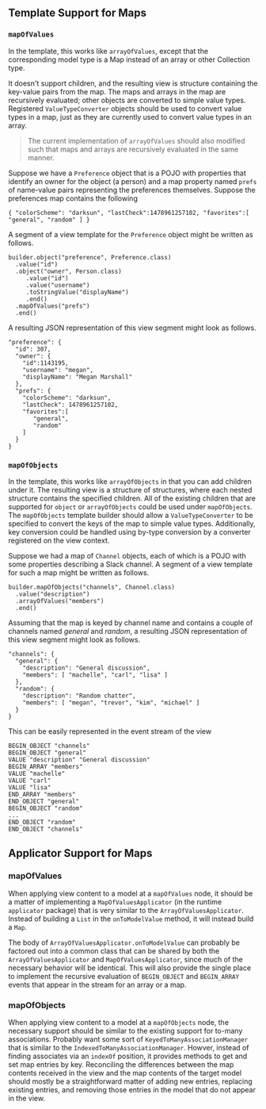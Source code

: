 ## Template Support for Maps

### `mapOfValues`
In the template, this works like `arrayOfValues`, except that the corresponding model type is a Map instead of an array or other Collection type.

It doesn't support children, and the resulting view is structure containing the key-value pairs from the map. The maps and arrays in the map are recursively evaluated; other objects are converted to simple value types. Registered `ValueTypeConverter` objects should be used to convert value types in a map, just as they are currently used to convert value types in an array.

> The current implementation of `arrayOfValues` should also modified such that maps and arrays are recursively evaluated in the same manner.

Suppose we have a `Preference` object that is a POJO with properties that identify an owner for the object (a person) and a map property named `prefs` of name-value pairs representing the preferences themselves. Suppose the preferences map contains the following

```
{ "colorScheme": "darksun", "lastCheck":1478961257102, "favorites":[ "general", "random" ] }
```

A segment of a view template for the `Preference` object might be written as follows.

```
builder.object("preference", Preference.class)
  .value("id")
  .object("owner", Person.class)
     .value("id")
     .value("username")
     .toStringValue("displayName")
     .end()
  .mapOfValues("prefs")
  .end()
```

A resulting JSON representation of this view segment might look as follows.

```
"preference": {
  "id": 307,
  "owner": {
    "id":1143195,
    "username": "megan",
    "displayName": "Megan Marshall"
  },
  "prefs": { 
    "colorScheme": "darksun", 
    "lastCheck": 1478961257102, 
    "favorites":[ 
       "general", 
       "random" 
    ] 
  }
}
```

### `mapOfObjects`
In the template, this works like `arrayOfObjects` in that you can add children under it. The resulting view is a structure of structures, where each nested structure contains the specified children. All of the existing children that are supported for `object` or `arrayOfObjects` could be used under `mapOfObjects`. The `mapOfObjects` template builder should allow a `ValueTypeConverter` to be specified to convert the keys of the map to simple value types. Additionally, key conversion could be handled using by-type conversion by a converter registered on the view context.

Suppose we had a map of `Channel` objects, each of which is a POJO with some properties describing a Slack channel. A segment of a view template for such a map might be written as follows.

```
builder.mapOfObjects("channels", Channel.class)
  .value("description")
  .arrayOfValues("members")
  .end()
```

Assuming that the map is keyed by channel name and contains a couple of channels named _general_ and _random_, a resulting JSON representation of this view segment might look as follows.

```
"channels": {
  "general": {
    "description": "General discussion",
    "members": [ "machelle", "carl", "lisa" ]
  },
  "random": {
    "description": "Random chatter",
    "members": [ "megan", "trevor", "kim", "michael" ]
  }
}
```

This can be easily represented in the event stream of the view

```
BEGIN_OBJECT "channels"
BEGIN_OBJECT "general"
VALUE "description" "General discussion"
BEGIN_ARRAY "members"
VALUE "machelle"
VALUE "carl"
VALUE "lisa"
END_ARRAY "members"
END_OBJECT "general"
BEGIN_OBJECT "random"
...
END_OBJECT "random"
END_OBJECT "channels"
```

## Applicator Support for Maps

### mapOfValues

When applying view content to a model at a `mapOfValues` node, it should be a matter of implementing a `MapOfValuesApplicator` (in
the runtime `applicator` package) that is very similar to the `ArrayOfValuesApplicator`. Instead of building a `List` in the `onToModelValue` method, it will instead build a `Map`.

The body of `ArrayOfValuesApplicator.onToModelValue` can probably be factored out into a common class that can be shared by both the `ArrayOfValuesApplicator` and `MapOfValuesApplicator`, since much of the necessary behavior will be identical. This will also provide the single place to implement the recursive evaluation of `BEGIN_OBJECT` and `BEGIN_ARRAY` events that appear in the stream for an array or a map.


### mapOfObjects

When applying view content to a model at a `mapOfObjects` node, the necessary support should be similar to the existing support for to-many associations. Probably want some sort of `KeyedToManyAssociationManager` that is similar to the `IndexedToManyAssociationManager`. Howver, instead of finding associates via an `indexOf` position, it provides methods to get and set map entries by key. Reconciling the differences between the map contents received in the view and the map contents of the target model should mostly be a straightforward matter of adding new entries, replacing existing entries, and removing those entries in the model that do not appear in the view.


